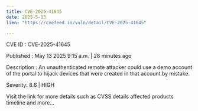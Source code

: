 ```yaml
---
title: CVE-2025-41645
date: 2025-5-13
lien: "https://cvefeed.io/vuln/detail/CVE-2025-41645"

---
```


CVE ID : CVE-2025-41645

Published :  May 13
2025
9:15 a.m. | 28 minutes ago

Description : An unauthenticated remote attacker could use a demo account of the portal to hijack devices that were created in that account by mistake.

Severity: 8.6 | HIGH

Visit the link for more details
such as CVSS details
affected products
timeline
and more...
